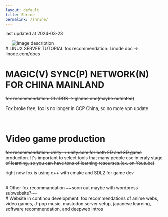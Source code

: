 ```yaml
---
layout: default
title: Shrine
permalink: /shrine/
---
```

last updated at 2024-03-23

<img src="../assets/pics/114364649_p0.png" alt="Image description" style="margin-left: 20px;">

<br/>
# LINUX SERVER TUTORIAL
fox recommendation: Linode doc -> linode.com/docs

<br/>

# MAGIC(V) SYNC(P) NETWORK(N) FOR CHINA MAINLAND
~~fox recommendation: GLaDOS -> glados.one(maybe outdated)~~

Fox broke free, fox is no longer in CCP China, so no more vpn update

<br/>

# Video game production
~~fox recommendation: Unity -> unity.com for both 2D and 3D game produciton.
It's important to select tools that many people use in eraly stage of learning, so you can have tons of learning resourses.(ex. on Youtube)~~


right now fox is using c++ with cmake and SDL2 for game dev

<br/>
# Other fox recommandation
~~soon out maybe with wordpress subwebsite?~~

<br/>
# Website in continou development:
fox recommendations of anime webs, video games, J-pop music, mastodon server setup, japanese learning, software recommendation, and deepweb intros